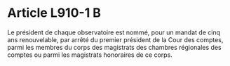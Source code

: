 # Article L910-1 B

Le président de chaque observatoire est nommé, pour un mandat de cinq ans renouvelable, par arrêté du premier président de la Cour des comptes, parmi les membres du corps des magistrats des chambres régionales des comptes ou parmi les magistrats honoraires de ce corps.
